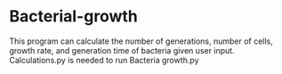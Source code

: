 # Bacterial-growth
This program can calculate the number of generations, number of cells, growth rate, and generation time of bacteria given user input. Calculations.py is needed to run Bacteria growth.py
